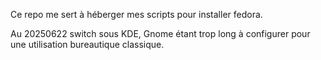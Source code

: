 Ce repo me sert à héberger mes scripts pour installer fedora.

Au 20250622 switch sous KDE, Gnome étant trop long à configurer pour une utilisation bureautique classique.
